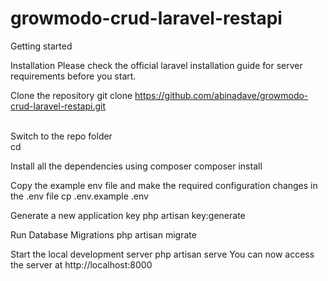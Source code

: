# growmodo-crud-laravel-restapi

Getting started

Installation
Please check the official laravel installation guide for server requirements before you start.

Clone the repository
git clone https://github.com/abinadave/growmodo-crud-laravel-restapi.git

<br>
Switch to the repo folder<br>
cd <Project Name>
  
Install all the dependencies using composer
composer install

Copy the example env file and make the required configuration changes in the .env file
cp .env.example .env

Generate a new application key
php artisan key:generate

Run Database Migrations
php artisan migrate

Start the local development server
php artisan serve
You can now access the server at http://localhost:8000









